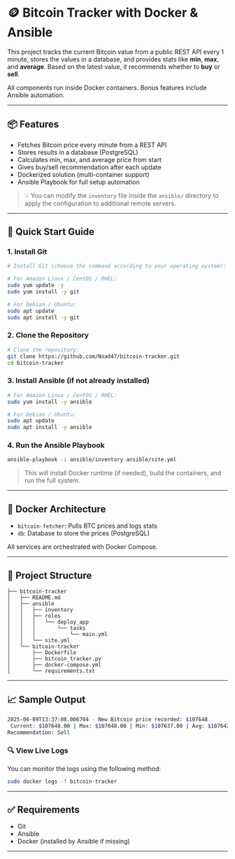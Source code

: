 
# 🪙 Bitcoin Tracker with Docker & Ansible

This project tracks the current Bitcoin value from a public REST API every 1 minute, stores the values in a database, and provides stats like **min**, **max**, and **average**. Based on the latest value, it recommends whether to **buy** or **sell**.

All components run inside Docker containers. Bonus features include Ansible automation.

---

## 📦 Features

- Fetches Bitcoin price every minute from a REST API
- Stores results in a database (PostgreSQL)
- Calculates min, max, and average price from start
- Gives buy/sell recommendation after each update
- Dockerized solution (multi-container support)
- Ansible Playbook for full setup automation
> 💡 You can modify the `inventory` file inside the `ansible/` directory to apply the configuration to additional remote servers.

---

## 🚀 Quick Start Guide
### 1. Install Git

```bash
# Install Git (choose the command according to your operating system):

# For Amazon Linux / CentOS / RHEL:
sudo yum update -y
sudo yum install -y git
```
```bash
# For Debian / Ubuntu:
sudo apt update
sudo apt install -y git
```
### 2. Clone the Repository

```bash
# Clone the repository:
git clone https://github.com/Noad47/bitcoin-tracker.git
cd bitcoin-tracker
```

### 3. Install Ansible (if not already installed)

```bash
# For Amazon Linux / CentOS / RHEL:
sudo yum install -y ansible
```
```bash
# For Debian / Ubuntu:
sudo apt update
sudo apt install -y ansible
```

### 4. Run the Ansible Playbook

```bash
ansible-playbook -i ansible/inventory ansible/site.yml
```

> This will install Docker runtime (if needed), build the containers, and run the full system.

---

## 🐳 Docker Architecture

- `bitcoin-fetcher`: Pulls BTC prices and logs stats
- `db`: Database to store the prices (PostgreSQL)

All services are orchestrated with Docker Compose.

---

## 📁 Project Structure

```
├── bitcoin-tracker 
│   ├── README.md
│   ├── ansible
│   │   ├── inventory
│   │   ├── roles
│   │   │   └── deploy_app
│   │   │       └── tasks
│   │   │           └── main.yml
│   │   └── site.yml
│   └── bitcoin-tracker
│       ├── Dockerfile
│       ├── bitcoin_tracker.py
│       ├── docker-compose.yml
│       └── requirements.txt
```

---

## 📈 Sample Output

```bash
2025-06-09T13:37:08.006704 - New Bitcoin price recorded: $107648
 Current: $107648.00 | Max: $107648.00 | Min: $107637.00 | Avg: $107642.50
Recommendation: Sell
```

### 🔍 View Live Logs

You can monitor the logs using the following method:

```bash
sudo docker logs -f bitcoin-tracker
```

---

## ✅ Requirements

- Git
- Ansible
- Docker (installed by Ansible if missing)

---
